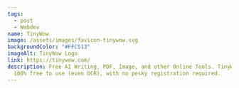 ```yaml
---
tags:
  - post
  - Webdev
name: TinyWow
image: /assets/images/favicon-tinywow.svg
backgroundColor: "#FFC513"
imageAlt: TinyWow Logo
link: https://tinywow.com/
description: Free AI Writing, PDF, Image, and other Online Tools. TinyWow is
  100% free to use (even OCR), with no pesky registration required.
---
```

